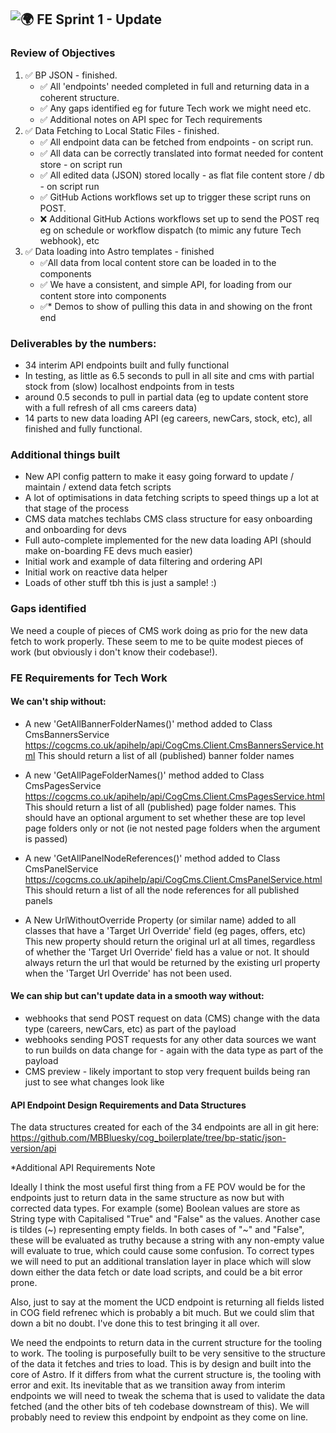 ## ![:earth_africa:](https://a.slack-edge.com/production-standard-emoji-assets/14.0/google-medium/1f30d.png) FE Sprint 1 - Update

### Review of Objectives

1. ✅ BP JSON - finished.
    - ✅ All 'endpoints' needed completed in full and returning data in a coherent structure.
    - ✅ Any gaps identified eg for future Tech work we might need etc.
    - ✅  Additional notes on API spec for Tech requirements
2. ✅ Data Fetching to Local Static Files - finished.
    - ✅ All endpoint data can be fetched from endpoints - on script run.
    - ✅ All data can be correctly translated into format needed for content store - on script run
    - ✅ All edited data (JSON) stored locally - as flat file content store / db - on script run
    - ✅ GitHub Actions workflows set up to trigger these script runs on POST.
    - ❌ Additional GitHub Actions workflows set up to send the POST req eg on schedule or workflow dispatch (to mimic any future Tech webhook), etc
3. ✅ Data loading into Astro templates - finished
    - ✅All data from local content store can be loaded in to the components
    - ✅ We have a consistent, and simple API, for loading from our content store into components
    - ✅* Demos to show of pulling this data in and showing on the front end


###  Deliverables by the numbers: 

- 34 interim API endpoints built and fully functional
- In testing, as little as 6.5 seconds to pull in all site and cms with partial stock from (slow) localhost endpoints from in tests
- around 0.5 seconds to pull in partial data (eg to update content store with a full refresh of all cms careers data)
- 14 parts to new data loading API (eg careers, newCars, stock, etc), all finished and fully functional. 

###  Additional things built

- New API config pattern to make it easy going forward to update / maintain / extend data fetch scripts 
- A lot of optimisations in data fetching scripts to speed things up a lot at that stage of the process 
- CMS data matches techlabs CMS class structure for easy onboarding and onboarding for devs 
- Full auto-complete implemented for the new data loading API (should make on-boarding FE devs much easier)
- Initial work and example of data filtering and ordering API 
- Initial work on reactive data helper
- Loads of other stuff tbh this is just a sample! :)

###  Gaps identified

We need a couple of pieces of CMS work doing as prio for the new data fetch to work properly. These seem to me to be quite modest pieces of work (but obviously i don't know their codebase!). 

###  FE Requirements for Tech Work

#### We can't ship without: 

- A new 'GetAllBannerFolderNames()' method added to Class CmsBannersService
https://cogcms.co.uk/apihelp/api/CogCms.Client.CmsBannersService.html
This should return a list of all (published) banner folder names

- A new 'GetAllPageFolderNames()' method added to Class CmsPagesService
https://cogcms.co.uk/apihelp/api/CogCms.Client.CmsPagesService.html
This should return a list of all (published) page folder names. 
This should have an optional argument to set whether these are top level page folders only or not (ie not nested page folders when the argument is passed)

- A new 'GetAllPanelNodeReferences()' method added to Class CmsPanelService
https://cogcms.co.uk/apihelp/api/CogCms.Client.CmsPanelService.html
This should return a list of all the node references for all published panels

- A New UrlWithoutOverride Property (or similar name) added to all classes that have a 'Target Url Override' field (eg pages, offers, etc)
This new property should return the original url at all times, regardless of whether the 'Target Url Override' field has a value or not. It should always return the url that would be returned by the existing url property when the 'Target Url Override' has not been used.

#### We can ship but can't update data in a smooth way without: 

- webhooks that send POST request on data (CMS) change with the data type (careers, newCars, etc) as part of the payload
- webhooks sending POST requests for any other data sources we want to run builds on data change for - again with the data type as part of the payload
- CMS preview - likely important to stop very frequent builds being ran just to see what changes look like

#### API Endpoint Design Requirements and Data Structures

The data structures created for each of the 34 endpoints are all in git here: 
https://github.com/MBBluesky/cog_boilerplate/tree/bp-static/json-version/api


*Additional API Requirements Note

Ideally I think the most useful first thing from a FE POV would be for the endpoints just to return data in the same structure as now but with corrected data types. For example (some) Boolean values are store as String type with Capitalised "True" and "False" as the values. Another case is tildes (~) representing empty fields. 
In both cases of "~" and "False", these will be evaluated as truthy because a string with any non-empty value will evaluate to true, which could cause some confusion.
To correct types we will need to put an additional translation layer in place which will slow down either the data fetch or date load scripts, and could be a bit error prone.

Also, just to say at the moment the UCD endpoint is returning all fields listed in COG field refrenec which is probably a bit much. But we could slim that down a bit no doubt. I've done this to test bringing it all over.

We need the endpoints to return data in the current structure for the tooling to work.
The tooling is purposefully built to be very sensitive to the structure of the data it fetches and tries to load. This is by design and built into the core of Astro.  If it differs from what the current structure is, the tooling with error and exit.
Its inevitable that as we transition away from interim endpoints we will need to tweak the schema that is used to validate the data fetched (and the other bits of teh codebase downstream of this). We will probably need to review this endpoint by endpoint as they come on line. 


